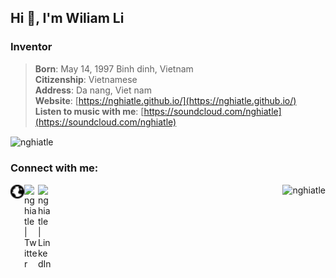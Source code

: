 ## Hi 👋, I'm Wiliam Li
### Inventor

> **Born**: May 14, 1997 Binh dinh, Vietnam<br>
> **Citizenship**: Vietnamese<br>
> **Address**: Da nang, Viet nam<br>
> **Website**: [https://nghiatle.github.io/](https://nghiatle.github.io/)<br>
> **Listen to music with me**: [https://soundcloud.com/nghiatle](https://soundcloud.com/nghiatle)

<div><img align="center" src="https://github-readme-stats.vercel.app/api?username=nghiatle&count_private=true&show_icons=true" alt="nghiatle" /></p></div>

### Connect with me:

[<img align="left" alt="nghiatle" width="22px" src="https://raw.githubusercontent.com/iconic/open-iconic/master/svg/globe.svg" />][website]
[<img align="left" alt="nghiatle | Twitter" width="22px" src="https://cdn.jsdelivr.net/npm/simple-icons@v3/icons/twitter.svg" />][twitter]
[<img align="left" alt="nghiatle | LinkedIn" width="22px" src="https://cdn.jsdelivr.net/npm/simple-icons@v3/icons/linkedin.svg" />][linkedin]

[website]: https://nghiatle.github.io
[twitter]: https://twitter.com/nghiatle1997
[linkedin]: https://linkedin.com/in/nghialethanh

<p align="right"> <img src="https://komarev.com/ghpvc/?username=nghiatle&label=Profile%20views&color=0e75b6&style=flat" alt="nghiatle" /> </p>
